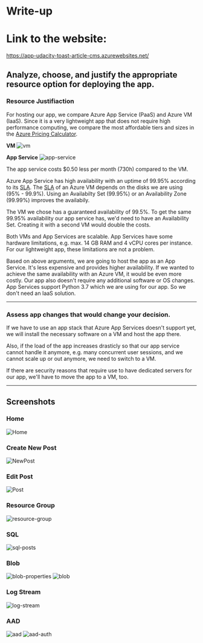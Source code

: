# Write-up

# Link to the website:
https://app-udacity-toast-article-cms.azurewebsites.net/

## Analyze, choose, and justify the appropriate resource option for deploying the app.

### Resource Justifiaction

For hosting our app, we compare Azure App Service (PaaS) and Azure VM (IaaS).
Since it is a very lightweight app that does not require high performance computing, we compare the most affordable tiers and sizes in the [Azure Pricing Calculator](https://azure.microsoft.com/en-us/pricing/calculator/).

**VM**
![vm](./solution_images/vm.png)

**App Service**
![app-service](./solution_images/appservice.png)

The app service costs $0.50 less per month (730h) compared to the VM.

 Azure App Service has high availability with an uptime of 99.95% according to its [SLA](https://azure.microsoft.com/en-us/support/legal/sla/app-service/v1_4/).
 The [SLA](https://azure.microsoft.com/en-us/support/legal/sla/virtual-machines/v1_9/) of an Azure VM depends on the disks we are using (95% - 99.9%). Using an Availabilty Set (99.95%) or an Availability Zone (99.99%) improves the availabily.

 The VM we chose has a guaranteed availability of 99.5%.
 To get the same 99.95% availability our app service has, we'd need to have an Availability Set. Creating it with a second VM would double the costs.

Both VMs and App Services are scalable. App Services have some hardware limitations, e.g. max. 14 GB RAM and 4 vCPU cores per instance.
For our lightweight app, these limitations are not a problem.

Based on above arguments, we are going to host the app as an App Service. It's less expensive and provides higher availability. If we wanted to achieve the same availability with an Azure VM, it would be even more costly. Our app also doesn't require any additional software or OS changes. App Services support Python 3.7 which we are using for our app. So we don't need an IaaS solution.
___
### Assess app changes that would change your decision.
If we have to use an app stack that Azure App Services doesn't support yet, we will install the necessary software on a VM and host the app there.

Also, if the load of the app increases drasticly so that our app service cannot handle it anymore, e.g. many concurrent user sessions, and we cannot scale up or out anymore, we need to switch to a VM. 

If there are security reasons that require use to have dedicated servers for our app, we'll have to move the app to a VM, too.
___
## Screenshots

### Home
![Home](./solution_images/overview.png)

### Create New Post
![NewPost](./solution_images/create-post.png)

### Edit Post
![Post](./solution_images/post.png)

### Resource Group
![resource-group](./solution_images/resource-group.png)

### SQL
![sql-posts](./solution_images/sql.png)

### Blob
![blob-properties](./solution_images/blob-properties.png)
![blob](./solution_images/blob.png)

### Log Stream
![log-stream](./solution_images/logstream.png)

### AAD
![aad](./solution_images/aad-overview.png)
![aad-auth](./solution_images/aad-authentication.png)
